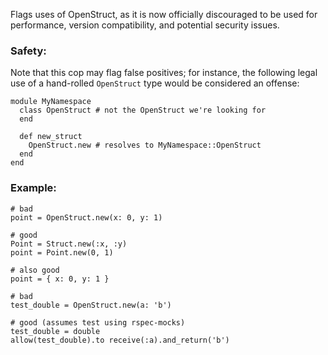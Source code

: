 Flags uses of OpenStruct, as it is now officially discouraged
to be used for performance, version compatibility, and potential security issues.

### Safety:


Note that this cop may flag false positives; for instance, the following legal
use of a hand-rolled `OpenStruct` type would be considered an offense:

```
module MyNamespace
  class OpenStruct # not the OpenStruct we're looking for
  end

  def new_struct
    OpenStruct.new # resolves to MyNamespace::OpenStruct
  end
end
```

### Example:

    # bad
    point = OpenStruct.new(x: 0, y: 1)

    # good
    Point = Struct.new(:x, :y)
    point = Point.new(0, 1)

    # also good
    point = { x: 0, y: 1 }

    # bad
    test_double = OpenStruct.new(a: 'b')

    # good (assumes test using rspec-mocks)
    test_double = double
    allow(test_double).to receive(:a).and_return('b')
